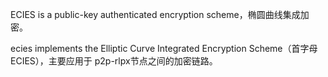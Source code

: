 ECIES is a public-key authenticated encryption scheme，椭圆曲线集成加密。

ecies implements the Elliptic Curve Integrated Encryption Scheme（首字母 ECIES），主要应用于 p2p-rlpx节点之间的加密链路。

